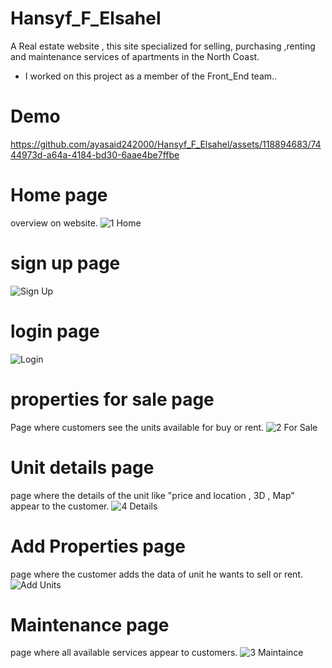 # Hansyf_F_Elsahel
A Real estate website , this site specialized for selling, purchasing ,renting and maintenance services of apartments in the North Coast.
* I worked on this project as a member of the Front_End team..
# Demo
https://github.com/ayasaid242000/Hansyf_F_Elsahel/assets/118894683/7444973d-a64a-4184-bd30-6aae4be7ffbe
# Home page
overview on website.
![1  Home](https://github.com/ayasaid242000/Hansyf_F_Elsahel/assets/118894683/5a71c63f-72bf-45a9-88ef-a5e566eb4b9c)
# sign up page
![Sign Up](https://github.com/ayasaid242000/Hansyf_F_Elsahel/assets/118894683/94a0b761-1e36-4095-922c-0858107a437b)
# login page
![Login](https://github.com/ayasaid242000/Hansyf_F_Elsahel/assets/118894683/ffaa6ebc-394e-40e0-8f95-313d0956e3f2)
# properties for sale page
Page where customers see the units available for buy or rent.
![2  For Sale](https://github.com/ayasaid242000/Hansyf_F_Elsahel/assets/118894683/0eb955d0-a0e1-4438-8a2f-be4026e85b89)
# Unit details page
page where the details of the unit like "price and location , 3D , Map" appear to the customer.
![4  Details](https://github.com/ayasaid242000/Hansyf_F_Elsahel/assets/118894683/a249e653-f310-4a76-ad9c-00572a229573)
# Add Properties page
page where the customer adds the data of unit he wants to sell or rent.
![Add Units](https://github.com/ayasaid242000/Hansyf_F_Elsahel/assets/118894683/f893bc9c-f129-4e31-9131-187824fc607c)
# Maintenance page
page where all available services appear to customers.
![3  Maintaince](https://github.com/ayasaid242000/Hansyf_F_Elsahel/assets/118894683/90a83637-8ea5-4239-995a-916c9043b53d)
